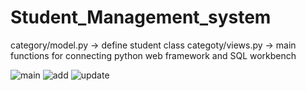 # Student_Management_system

category/model.py -> define student class
categoty/views.py -> main functions for connecting python web framework and SQL workbench

![main](https://github.com/user-attachments/assets/97674e73-fed3-4c14-82bb-30c486df135d)
![add](https://github.com/user-attachments/assets/a6e03fb1-2dfe-4265-9f9f-b366aa8b9c9f)
![update](https://github.com/user-attachments/assets/6d2be883-d464-4875-b3a2-4a46a55727d5)

